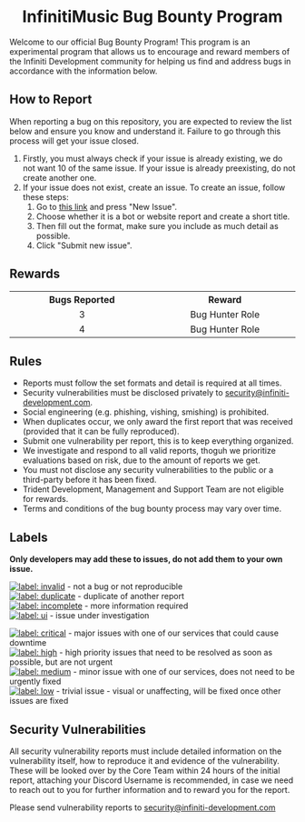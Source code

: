 <div align="center">
  <h1><strong>InfinitiMusic Bug Bounty Program</strong></h1>
</div>

Welcome to our official Bug Bounty Program! This program is an experimental program that allows us to encourage and reward members of the Infiniti Development community for helping us find and address bugs in accordance with the information below.

<h2 align="left">How to Report</h2>

When reporting a bug on this repository, you are expected to review the list below and ensure you know and understand it. Failure to go through this process will get your issue closed.

1. Firstly, you must always check if your issue is already existing, we do not want 10 of the same issue. If your issue is already preexisting, do not create another one.
2. If your issue does not exist, create an issue. To create an issue, follow these steps:
   1. Go to [this link](https://github.com/InfinitiDevelopment/bugs/issues) and press "New Issue".
   2. Choose whether it is a bot or website report and create a short title.
   3. Then fill out the format, make sure you include as much detail as possible.
   4. Click "Submit new issue".

<h2 align="left">Rewards</h2>

<table align="center" width="100%">
  <tr align="center">
    <th width="400px">Bugs Reported</th>
    <th width="400px">Reward</th>
  </tr>
  <tr align="center">
    <td>3</td>
    <td>Bug Hunter Role</td>
  </tr>
  <tr align="center">
    <td>4</td>
    <td>Bug Hunter Role</td>
  </tr>
</table>


<h2 align="left">Rules</h2>

- Reports must follow the set formats and detail is required at all times.
- Security vulnerabilities must be disclosed privately to [security@infiniti-development.com](mailto:security@infiniti-development.com).
- Social engineering (e.g. phishing, vishing, smishing) is prohibited.
- When duplicates occur, we only award the first report that was received (provided that it can be fully reproduced).
- Submit one vulnerability per report, this is to keep everything organized.
- We investigate and respond to all valid reports, thoguh we prioritize evaluations based on risk, due to the amount of reports we get.
- You must not disclose any security vulnerabilities to the public or a third-party before it has been fixed.
- Trident Development, Management and Support Team are not eligible for rewards. 
- Terms and conditions of the bug bounty process may vary over time.


<h2 align="left">Labels</h2>

**Only developers may add these to issues, __do not__ add them to your own issue.**

[![label: invalid][~invalid]](https://github.com/InfinitiDevelopment/bugs/labels/Invalid) - not a bug or not reproducible<br/>
[![label: duplicate][~duplicate]](https://github.com/InfinitiDevelopment/bugs/labels/Duplicate) - duplicate of another report<br/>
[![label: incomplete][~incomplete]](https://github.com/InfinitiDevelopment/bugs/labels/Incomplete) - more information required<br/>
[![label: ui][~ui]](https://github.com/InfinitiDevelopment/bugs/labels/Under%20Investigation) - issue under investigation

[![label: critical][~critical]](https://github.com/InfinitiDevelopment/bugs/labels/Critical%20Priority) - major issues with one of our services that could cause downtime<br/>
[![label: high][~high]](https://github.com/InfinitiDevelopment/bugs/labels/High%20Priority) - high priority issues that need to be resolved as soon as possible, but are not urgent<br/>
[![label: medium][~medium]](https://github.com/InfinitiDevelopment/bugs/labels/Medium%20Priority) - minor issue with one of our services, does not need to be urgently fixed<br/>
[![label: low][~low]](https://github.com/InfinitiDevelopment/bugs/labels/Low%20Priority) - trivial issue - visual or unaffecting, will be fixed once other issues are fixed<br/>

[~critical]: https://img.shields.io/badge/-Critical%20Priority-BB0818.svg
[~high]: https://img.shields.io/badge/-High%20Priority-D93F0B.svg
[~medium]: https://img.shields.io/badge/-Medium%20Priority-FBCA04.svg
[~low]: https://img.shields.io/badge/-Low%20Priority-FEF2C0.svg
[~ui]: https://img.shields.io/badge/-Under%20Investigation-BFD4F2.svg

[~duplicate]: https://img.shields.io/badge/-Duplicate-BFD4F2.svg
[~incomplete]: https://img.shields.io/badge/-Incomplete-000000.svg
[~invalid]: https://img.shields.io/badge/-Invalid-5C859D.svg

<h2 align="left">Security Vulnerabilities</h2>

All security vulnerability reports must include detailed information on the vulnerability itself, how to reproduce it and evidence of the vulnerability. These will be looked over by the Core Team within 24 hours of the initial report, attaching your Discord Username is recommended, in case we need to reach out to you for further information and to reward you for the report.

Please send vulnerability reports to [security@infiniti-development.com](mailto:security@infiniti-development.com)

<div align="right">

</div>

